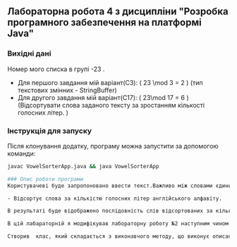 ## Лабораторна робота 4 з дисципліни "Розробка програмного забезпечення на платформі Java"

### Вихідні дані
Номер мого списка в групі -23 .

- Для першого завдання мій варіант(С3): \( 23 \mod 3 = 2 \) (тип текстових змінних - StringBuffer)
- Для другого завдання мій варіант(C17): \( 23\mod 17 = 6 \) (Відсортувати слова заданого тексту за зростанням кількості голосних літер. )

### Інструкція для запуску
Після клонування додатку, програму можна запустити за допомогою команди:

```bash
javac VowelSorterApp.java && java VowelSorterApp

### Опис роботи програми
Користувачеві буде запропоновано ввести текст.Важливо між словами єдиним розділювачем може бути лише пробіл та англійською Після цього програма:

- Відсортує слова за кількістю голосних літер англійського алфавіту.

В результаті буде відображено послідовність слів відсортованих за кількістю голосних букв в них.

В цій лабараторній я модифікував лабораторну роботу №2 наступним чином: для літер, слів, речень, розділових знаків та тексту створити окремі класи.Слово повинно складатися з масиву літер, речення з масиву слів та розділових знаків, текст з масиву речень.

Створив  клас, який складається з виконавчого методу, що виконує описану дію з лабораторної роботи №2, але в якості типів використовує створені класи